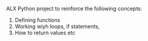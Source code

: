ALX Python project to reinforce the following concepts:
1. Defining functions
2. Working wiyh loops, if statements,
3. How to return values etc 
